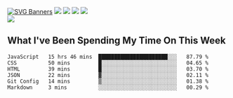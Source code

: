 [![SVG Banners](https://svg-banners.vercel.app/api?type=typeWriter&text1=Hello!%20I'm%20Cat,%20a%20Software%20Engineer%20✨%20&width=1000&height=150)](https://github.com/Akshay090/svg-banners)
<img src="https://img.shields.io/badge/HTML5-E34F26?style=for-the-badge&logo=html5&logoColor=white"> <img src="https://img.shields.io/badge/CSS3-1572B6?style=for-the-badge&logo=css3&logoColor=white"/> <img src="https://img.shields.io/badge/JavaScript-323330?style=for-the-badge&logo=javascript&logoColor=F7DF1E"/> <img src="https://img.shields.io/badge/React-20232A?style=for-the-badge&logo=react&logoColor=61DAFB"/><br/>
<img src="https://www.codewars.com/users/Epicat/badges/small"/>
## What I've Been Spending My Time On This Week

<!--START_SECTION:waka-->

```text
JavaScript   15 hrs 46 mins  ██████████████████████░░░   87.79 %
CSS          50 mins         █░░░░░░░░░░░░░░░░░░░░░░░░   04.65 %
HTML         39 mins         █░░░░░░░░░░░░░░░░░░░░░░░░   03.70 %
JSON         22 mins         ▓░░░░░░░░░░░░░░░░░░░░░░░░   02.11 %
Git Config   14 mins         ▒░░░░░░░░░░░░░░░░░░░░░░░░   01.38 %
Markdown     3 mins          ░░░░░░░░░░░░░░░░░░░░░░░░░   00.29 %
```

<!--END_SECTION:waka-->
